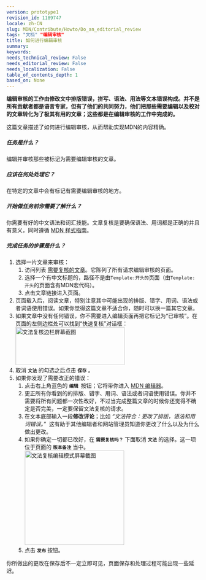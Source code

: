 ```yaml
---
version: prototype1
revision_id: 1189747
locale: zh-CN
slug: MDN/Contribute/Howto/Do_an_editorial_review
tags: "文档" "编辑审核"
title: 如何进行编辑审核
summary: 
keywords: 
needs_technical_review: False
needs_editorial_review: False
needs_localization: False
table_of_contents_depth: 1
based_on: None
---
```

<p class="summary"><strong>编辑审核的工作由修改文中排版错误，拼写、语法、用法等文本错误构成。并不是所有贡献者都是语言专家，但有了他们的共同努力，他们把那些需要编辑以及校对的文章转化为了极其有用的文章；这些都是在编辑审核的工作中完成的。</strong></p>

<p><span class="seoSummary">这篇文章描述了如何进行编辑审核，从而帮助实现MDN的内容精确。</span></p>

<h5 id="任务是什么？"><strong>任务是什么？</strong></h5>

<p>编辑并审核那些被标记为需要编辑审核的文章。</p>

<h5 id="应该在何处处理它？">应该在何处处理它？</h5>

<p>在特定的文章中会有标记有需要编辑审核的地方。</p>

<h5 id="开始做任务前你需要了解什么？">开始做任务前你需要了解什么？</h5>

<p>你需要有好的中文语法和词汇技能。文章复核是要确保语法、用词都是正确的并且有意义，同时遵循 <a href="/zh-CN/docs/MDN/Contribute/Content/Style_guide">MDN 样式指南</a>。</p>

<h5 id="完成任务的步骤是什么？">完成任务的步骤是什么？</h5>

<ol>
 <li>选择一片文章来审核：
  <ol>
   <li>访问列表&nbsp;<a href="/zh-CN/docs/needs-review/editorial">需要复核的文章</a>。它陈列了所有请求编辑审核的页面。</li>
   <li>选择一个有中文标题的，路径不是由<code>Template:开头的</code>页面（由<code>Template:开头</code>的页面含有MDN宏代码）。</li>
   <li>点击文章链接进入页面。</li>
  </ol>
 </li>
 <li>页面载入后，阅读文章，特别注意其中可能出现的排版、错字、用词、语法或者词语使用错误。如果你觉得这篇文章不适合你，随时可以换一篇其它文章。</li>
 <li>如果文章中没有任何错误，你不需要进入编辑页面再把它标记为“已审核”。在页面的左侧边栏处可以找到“快速复核”对话框：<br />
  <img alt="文法复核边栏屏幕截图" src="https://mdn.mozillademos.org/files/13164/editorial%20review%5Bzh-CN%5D.JPG" style="height:99px; width:284px" /></li>
 <li>取消&nbsp;<code><strong>文法</strong></code>&nbsp;的勾选之后点击&nbsp;<code><strong>保存</strong></code>&nbsp;。</li>
 <li>如果你发现了需要改正的错误：
  <ol>
   <li>点击右上角蓝色的&nbsp;<code><strong>编辑</strong>&nbsp;</code>按钮；它将带你进入 <a href="/en-US/docs/Project:MDN/Contributing/Editor_guide">MDN 编辑器</a>。</li>
   <li>更正所有你看到的的排版、错字、用词、语法或者词语使用错误。你并不需要将所有问题都一次性改好，不过当完成整篇文章的时候你还觉得不确定是否完美，一定要保留文法复核的请求。</li>
   <li>在文本底部输入一段<strong>修改评论</strong>；比如 <em>“文法符合：更改了排版，语法和用词错误。” &nbsp;</em>这有助于其他编辑者和网站管理员知道你更改了什么以及为什么做出更改。</li>
   <li>如果你确定一切都已改好，在 <code><strong>需要复核吗？</strong></code> 下面取消 <code><strong>文法</strong></code> 的选择。这一项位于页面的 <strong><code>版本备注</code></strong> 当中。<br />
    <img alt="文法复核编辑模式屏幕截图" src="https://mdn.mozillademos.org/files/13166/editorial%20review%20edit-mode%5Bzh-CN%5D.JPG" style="height:246px; width:259px" /></li>
   <li>点击&nbsp;<strong><code>发布</code>&nbsp;</strong>按钮。</li>
  </ol>
 </li>
</ol>

<div class="note">
<p>你所做出的更改在保存后不一定立即可见，页面保存和处理过程可能出现一些延迟。</p>
</div>

<p>&nbsp;</p>

